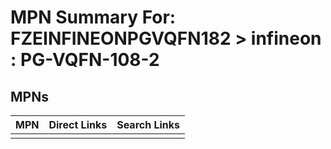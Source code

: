 



# MPN Summary For: FZEINFINEONPGVQFN182 > infineon : PG-VQFN-108-2

## MPNs
  

|MPN|Direct Links|Search Links|
| :--- | :--- | :--- |
||||
